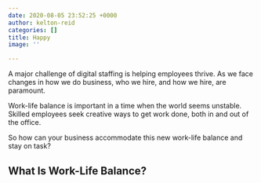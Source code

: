 ```yaml
---
date: 2020-08-05 23:52:25 +0000
author: kelton-reid
categories: []
title: Happy
image: ''

---
```

A major challenge of digital staffing is helping employees thrive. As we face changes in how we do business, who we hire, and how we hire, are paramount.

Work-life balance is important in a time when the world seems unstable. Skilled employees seek creative ways to get work done, both in and out of the office. 

So how can your business accommodate this new work-life balance and stay on task?

## What Is Work-Life Balance?